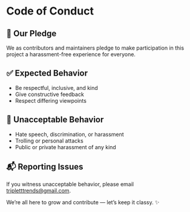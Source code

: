# Code of Conduct

## 📌 Our Pledge

We as contributors and maintainers pledge to make participation in this project a harassment-free experience for everyone.

## ✅ Expected Behavior

- Be respectful, inclusive, and kind
- Give constructive feedback
- Respect differing viewpoints

## 🚫 Unacceptable Behavior

- Hate speech, discrimination, or harassment
- Trolling or personal attacks
- Public or private harassment of any kind

## 📬 Reporting Issues

If you witness unacceptable behavior, please email [tripletttrends@gmail.com](mailto:tripletttrends@gmail.com).

We’re all here to grow and contribute — let’s keep it classy. ✨
